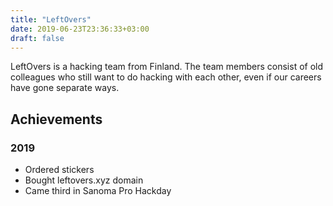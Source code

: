 ```yaml
---
title: "LeftOvers"
date: 2019-06-23T23:36:33+03:00
draft: false
---
```


LeftOvers is a hacking team from Finland. The team members consist of old colleagues who still want to do hacking with each other, even if our careers have gone separate ways.

## Achievements
### 2019
- Ordered stickers
- Bought leftovers.xyz domain
- Came third in Sanoma Pro Hackday
